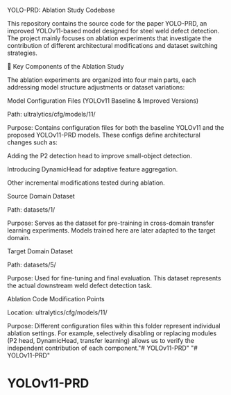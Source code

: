 YOLO-PRD: Ablation Study Codebase

This repository contains the source code for the paper YOLO-PRD, an improved YOLOv11-based model designed for steel weld defect detection.
The project mainly focuses on ablation experiments that investigate the contribution of different architectural modifications and dataset switching strategies.

🔑 Key Components of the Ablation Study

The ablation experiments are organized into four main parts, each addressing model structure adjustments or dataset variations:

Model Configuration Files (YOLOv11 Baseline & Improved Versions)

Path: ultralytics/cfg/models/11/

Purpose: Contains configuration files for both the baseline YOLOv11 and the proposed YOLOv11-PRD models.
These configs define architectural changes such as:

Adding the P2 detection head to improve small-object detection.

Introducing DynamicHead for adaptive feature aggregation.

Other incremental modifications tested during ablation.

Source Domain Dataset

Path: datasets/1/

Purpose: Serves as the dataset for pre-training in cross-domain transfer learning experiments.
Models trained here are later adapted to the target domain.

Target Domain Dataset

Path: datasets/5/

Purpose: Used for fine-tuning and final evaluation.
This dataset represents the actual downstream weld defect detection task.

Ablation Code Modification Points

Location: ultralytics/cfg/models/11/

Purpose: Different configuration files within this folder represent individual ablation settings.
For example, selectively disabling or replacing modules (P2 head, DynamicHead, transfer learning) allows us to verify the independent contribution of each component."# YOLOv11-PRD" 
"# YOLOv11-PRD" 
# YOLOv11-PRD
